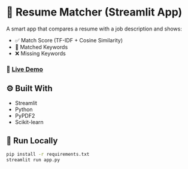 # 📄 Resume Matcher (Streamlit App)

A smart app that compares a resume with a job description and shows:

- ✅ Match Score (TF-IDF + Cosine Similarity)
- 🧠 Matched Keywords
- ❌ Missing Keywords

### 🔗 [Live Demo](https://project-mmnxhkgswpowraf5fgsnbs.streamlit.app)


## ⚙️ Built With

- Streamlit  
- Python  
- PyPDF2  
- Scikit-learn


## 🚀 Run Locally

```bash
pip install -r requirements.txt
streamlit run app.py
